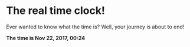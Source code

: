 # The real time clock!

Ever wanted to know what the time is? Well, your journey is about to end!

**The time is Nov 22, 2017, 00:24**